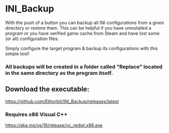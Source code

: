 # INI_Backup
With the push of a button you can backup all INI configurations from a given directory or restore them. 
This can be helpful if you have uninstalled a program or you have verified game cache from Steam and have lost some (or all) configuration files. 

Simply configure the target program & backup its configurations with this simple tool!

### All backups will be created in a folder called "Replace" located in the same directory as the program itself.

## Download the executable:
https://github.com/Ethorbit/INI_Backup/releases/latest

### Requires x86 Visual C++
https://aka.ms/vs/16/release/vc_redist.x86.exe
